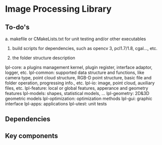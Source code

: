 # Image Processing Library

## To-do's

a. makefile or CMakeLists.txt for unit testing and/or other executables


1. build scripts for dependencies, such as opencv 3, pcl1.7/1.8, cgal..., etc.

2. the folder structure description

Ipl-core: a plugins management kernel, plugin register,  interface adaptor, logger, etc.
Ipl-common: supported data structure and functions, like camera type, point cloud structure, RGB-D point structure, basic file and folder operation, progressing info., etc.
Ipl-io: image, point cloud, auxiliary files, etc. 
Ipl-feature: local or global features, apperance and geometry features
Ipl-models: shapes, statistical models, ...
Ipl-geometry: 2D&3D geometric models
Ipl-optimization: optimization methods
Ipl-gui: graphic interface
Ipl-apps: applications
Ipl-utest: unit tests




## Dependencies


## Key components



